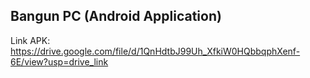 ## Bangun PC (Android Application)

Link APK:
https://drive.google.com/file/d/1QnHdtbJ99Uh_XfkiW0HQbbqphXenf-6E/view?usp=drive_link
